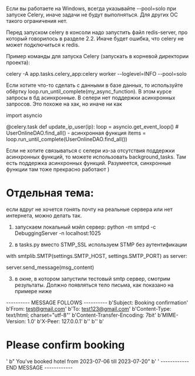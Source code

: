 Если вы работаете на Windows, всегда указывайте --pool=solo при запуске Celery, иначе задачи не будут выполняться. Для других ОС такого ограничения нет.

Перед запуском celery в консоли надо запустить файл redis-server, про который говорилось в разделе 2.2. Иначе будет ошибка, что celery не может подключиться к redis.

Пример команды для запуска Celery (запускать в корневой директории проекта): 

celery -A app.tasks.celery_app:celery worker --loglevel=INFO --pool=solo


Если хотите что-то сделать с данными в базе данных, то используйте обёртку loop.run_until_complete(my_async_function). В этом курсе запросы в бд асинхронные. В селери нет поддержки асинхронных запросов. Это похоже на хак, но иначе ни как 

import asyncio

@celery.task
def update_ip_user(ip):
    loop = asyncio.get_event_loop()
    # UserOnlineDAO.find_all() - асинхронная функция
    items = loop.run_until_complete(UserOnlineDAO.find_all())

 

Если не хотите связываться с селери из-за отсутствия поддержки асинхронных функций, то можете использовать background_tasks. Там есть поддержка асинхронных функций. Разумеется, синхронные функции там тоже прекрасно работают )


# Отдельная тема:
если вдруг не хочется гонять почту на реальные сервера или нет интернета, можно делать так.

1.  запускаем локальный мэйл сервер: python -m smtpd -c DebuggingServer -n localhost:1025

2. в tasks.py вместо STMP_SSL используем STMP без аутентификации

with smtplib.SMTP(settings.SMTP_HOST, settings.SMTP_PORT) as server:

server.send_message(msg_content)

3. в окне, в котором запустили тестовый smtp сервер, смотрим результаты. Должно появляться тело письма, как показано на примере ниже

---------- MESSAGE FOLLOWS ----------
b'Subject: Booking confirmation'
b'From: test@gmail.com'
b'To: test123@gmail.com'
b'Content-Type: text/html; charset="utf-8"'
b'Content-Transfer-Encoding: 7bit'
b'MIME-Version: 1.0'
b'X-Peer: 127.0.0.1'
b''
b''
b'        <h1>Please confirm booking</h1>'
b"        You've booked hotel from 2023-07-06 till 2023-07-20"
b'        '
------------ END MESSAGE ------------